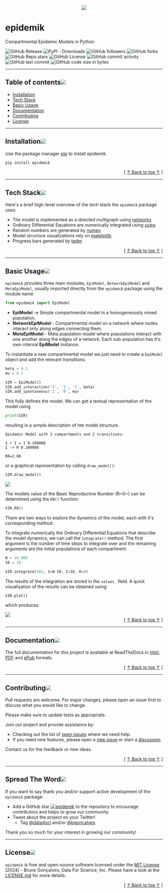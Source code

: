 <center>
<img src="https://raw.githubusercontent.com/DataForScience/epidemik/main/images/epidemik.png" /></center>

# epidemik

Compartmental Epidemic Models in Python

![GitHub Release](https://img.shields.io/github/v/release/DataForScience/epidemik)
![PyPI - Downloads](https://img.shields.io/pypi/dm/epidemik)
![GitHub followers](https://img.shields.io/github/followers/DataForScience)
![GitHub forks](https://img.shields.io/github/forks/DataForScience/epidemik)
![GitHub Repo stars](https://img.shields.io/github/stars/DataForScience/epidemik)
![GitHub License](https://img.shields.io/github/license/DataForScience/epidemik)
![GitHub commit activity](https://img.shields.io/github/commit-activity/m/DataForScience/epidemik)
![GitHub last commit](https://img.shields.io/github/last-commit/DataForScience/epidemik)
![GitHub code size in bytes](https://img.shields.io/github/languages/code-size/DataForScience/epidemik)



---

## Table of contents[![](https://raw.githubusercontent.com/DataForScience/epidemik/main/images/pin.svg)](#toc)
- [Installation](#installation)
- [Tech Stack](#tech)
- [Basic Usage](#usage)
- [Documentation](#documentation)
- [Contributing](#contributing)
- [License](#license)

---

## Installation[![](https://raw.githubusercontent.com/DataForScience/epidemik/main/images/pin.svg)](#installation)

Use the package manager [pip](https://pip.pypa.io/en/stable/) to install epidemik.

```bash
pip install epidemik
```

<div align="right">[ <a href="#table-of-contents">↑ Back to top ↑</a> ]</div>

---

## Tech Stack[![](https://raw.githubusercontent.com/DataForScience/epidemik/main/images/pin.svg)](#tech)


Here's a brief high-level overview of the tech stack the `epidemik` package uses:

- The model is implemented as a directed multigraph using [networkx](https://networkx.org/)
- Ordinary Differential Equations are numerically integrated using [scipy](https://scipy.org/)
- Random numbers are generated by [numpy](https://numpy.org/)
- Model structure visualizations rely on [matplotlib](https://matplotlib.org/)
- Progress bars generated by [tqdm](https://tqdm.github.io/)


<div align="right">[ <a href="#table-of-contents">↑ Back to top ↑</a> ]</div>

---


## Basic Usage[![](https://raw.githubusercontent.com/DataForScience/epidemik/main/images/pin.svg)](#usage)

`epidemik` provides three main modules, `EpiModel`, `NetworkEpiModel` and `MetaEpiModel`, usually imported directly from the `epidemik` package using the module name

```python
from epidemik import EpiModel
```

- __EpiModel__ -e Simple compartmental model in a homogeneously mixed population.
- __NetworkEpiModel__ - Compartmental model on a network where nodes interact only along edges connecting them.
- __MetaEpiModel__ - Meta population model where populations interact with one another along the edges of a network. Each sub-population has it's own internal __EpiModel__ instance.

To instantiate a new compartmental model we just need to create a `EpiModel` object and add the relevant transitions:

```python
beta = 0.2
mu = 0.1

SIR = EpiModel()
SIR.add_interaction('S', 'I', 'I', beta)
SIR.add_spontaneous('I', 'R', mu)
```

This fully defines the model. We can get a textual representation of the model using
```python
print(SIR)
```

resulting in a simple description of hte model structure.

    Epidemic Model with 3 compartments and 2 transitions:

	S + I = I 0.200000
	I -> R 0.100000

	R0=2.00

or a graphical representation by calling `draw_model()`:

```python
SIR.draw_model()
```

<img src="https://raw.githubusercontent.com/DataForScience/epidemik/main/images/SIR.png" />

The models value of the Basic Reproductive Number (R~0~) can be determined using the `R0()` function:

```python
SIR.R0()
```

There are two ways to explore the dynamics of the model, each with it's corresponding method. 

To integrate numerically the Ordinary Differential Equations that describe the model dynamics, we can call the `integrate()` method. The first argument is the number of time steps to integrate over and the remaining arguments are the initial populations of each compartment.

```python
N = 10_000
I0 = 10

SIR.integrate(365, S=N-I0, I=I0, R=0)
```

The results of the integration are stored in the `values_` field. A quick visualization of the results can be obtained using:


```python
SIR.plot()
```

which produces:

<img src="https://raw.githubusercontent.com/DataForScience/epidemik/main/images/SIR_results.png" />

<div align="right">[ <a href="#table-of-contents">↑ Back to top ↑</a> ]</div>

---


## Documentation[![](https://raw.githubusercontent.com/DataForScience/epidemik/main/images/pin.svg)](#documentation)

The full documentation for this project is available at ReadTheDocs in [html](https://epidemik.readthedocs.io/), [PDF](https://epidemik.readthedocs.io/_/downloads/en/latest/pdf/) and [ePub](https://epidemik.readthedocs.io/_/downloads/en/latest/epub/) formats.

<div align="right">[ <a href="#table-of-contents">↑ Back to top ↑</a> ]</div>

---

## Contributing[![](https://raw.githubusercontent.com/DataForScience/epidemik/main/images/pin.svg)](#contributing)

Pull requests are welcome. For major changes, please open an issue first
to discuss what you would like to change.

Please make sure to update tests as appropriate.

Join our project and provide assistance by:
* Checking out the list of [open issues](https://github.com/DataForScience/epidemik/issues?q=is%3Aissue+is%3Aopen+label%3A%22help+wanted%22) where we need help.
* If you need new features, please open a [new issue](https://github.com/DataForScience/epidemik/issues) or start a [discussion](https://github.com/DataForScience/epidemik/discussions).

 Contact us for the feedback or new ideas.

<div align="right">[ <a href="#table-of-contents">↑ Back to top ↑</a> ]</div>

---

## Spread The Word[![](https://raw.githubusercontent.com/DataForScience/epidemik/main/images/pin.svg)](#spread)

If you want to say thank you and/or support active development of the `epidemik` package:

- Add a GitHub star [![epidemik](https://img.shields.io/github/stars/DataForScience/epidemik.svg?style=social&label=Star%20epidemik)](https://github.com/DataForScience/epidemik/) to the repository to encourage contributors and helps to grow our community.
- Tweet about the project on your Twitter!
	- Tag [@data4sci](https://twitter.com/data4sci) and/or [@bgoncalves](https://twitter.com/bgoncalves)

Thank you so much for your interest in growing our community!


---

## License[![](https://raw.githubusercontent.com/DataForScience/epidemik/main/images/pin.svg)](#license)

`epidemik` is free and open-source software licensed under the [MIT License](https://choosealicense.com/licenses/mit/) [2024]  - Bruno Gonçalves, Data For Science, Inc. Please have a look at the [LICENSE.md](LICENSE) for more details.

<div align="right">[ <a href="#table-of-contents">↑ Back to top ↑</a> ]</div>

